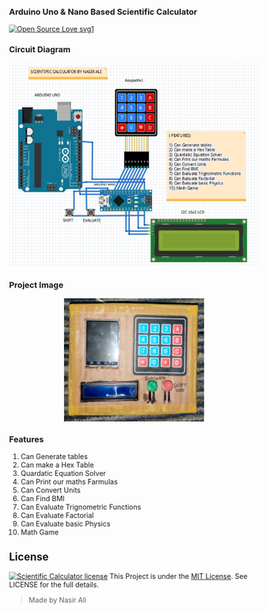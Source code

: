 ### Arduino Uno & Nano Based Scientific Calculator
[![Open Source Love svg1](https://badges.frapsoft.com/os/v1/open-source.svg?v=103)](https://github.com/ellerbrock/open-source-badges/)




### Circuit Diagram

<p align="center"><img src="https://raw.githubusercontent.com/nasirxo/scientific-calculator/main/Circuit%20Diagram.PNG" /></p>

### Project Image
<p align="center"><img src="https://raw.githubusercontent.com/nasirxo/scientific-calculator/main/Calculator%20Image.PNG" /></p>

### Features
1) Can Generate tables
2) Can make a Hex Table
3) Quardatic Equation Solver
4) Can Print our maths Farmulas
5) Can Convert Units
6) Can Find BMI
7) Can Evaluate Trignometric Functions
8) Can Evaluate Factorial
9) Can Evaluate basic Physics
10) Math Game

## License
[![Scientific Calculator license](https://img.shields.io/pypi/l/ansicolortags.svg)](https://pypi.python.org/pypi/ansicolortags/)
This Project is under the [MIT License](http://http//opensource.org/licenses/mit-license.php). See LICENSE for the full details.


> Made by Nasir Ali
